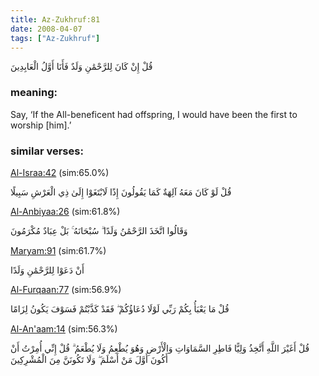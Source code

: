 ```yaml
---
title: Az-Zukhruf:81
date: 2008-04-07
tags: ["Az-Zukhruf"]
---
```

قُلْ إِنْ كَانَ لِلرَّحْمَٰنِ وَلَدٌ فَأَنَا أَوَّلُ الْعَابِدِينَ
### meaning: 
Say, ‘If the All-beneficent had offspring, I would have been the first to worship [him].’
### similar verses: 

[Al-Israa:42](/17/42) (sim:65.0%)

قُلْ لَوْ كَانَ مَعَهُ آلِهَةٌ كَمَا يَقُولُونَ إِذًا لَابْتَغَوْا إِلَىٰ ذِي الْعَرْشِ سَبِيلًا

[Al-Anbiyaa:26](/21/26) (sim:61.8%)

وَقَالُوا اتَّخَذَ الرَّحْمَٰنُ وَلَدًا ۗ سُبْحَانَهُ ۚ بَلْ عِبَادٌ مُكْرَمُونَ

[Maryam:91](/19/91) (sim:61.7%)

أَنْ دَعَوْا لِلرَّحْمَٰنِ وَلَدًا

[Al-Furqaan:77](/25/77) (sim:56.9%)

قُلْ مَا يَعْبَأُ بِكُمْ رَبِّي لَوْلَا دُعَاؤُكُمْ ۖ فَقَدْ كَذَّبْتُمْ فَسَوْفَ يَكُونُ لِزَامًا

[Al-An'aam:14](/6/14) (sim:56.3%)

قُلْ أَغَيْرَ اللَّهِ أَتَّخِذُ وَلِيًّا فَاطِرِ السَّمَاوَاتِ وَالْأَرْضِ وَهُوَ يُطْعِمُ وَلَا يُطْعَمُ ۗ قُلْ إِنِّي أُمِرْتُ أَنْ أَكُونَ أَوَّلَ مَنْ أَسْلَمَ ۖ وَلَا تَكُونَنَّ مِنَ الْمُشْرِكِينَ
